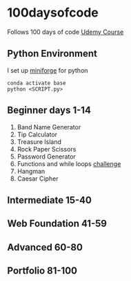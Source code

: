 # 100daysofcode
Follows 100 days of code [Udemy Course](https://www.udemy.com/course/100-days-of-code/)

## Python Environment
I set up [miniforge](https://github.com/conda-forge/miniforge) for python

```
conda activate base 
python <SCRIPT.py>
```

## Beginner days 1-14

1. Band Name Generator
2. Tip Calculator
3. Treasure Island
4. Rock Paper Scissors
5. Password Generator
6. Functions and while loops [challenge](https://reeborg.ca/reeborg.html?lang=en&mode=python&menu=worlds%2Fmenus%2Freeborg_intro_en.json&name=Maze&url=worlds%2Ftutorial_en%2Fmaze1.json)
7. Hangman
8. Caesar Cipher

## Intermediate 15-40

## Web Foundation 41-59

## Advanced 60-80

## Portfolio 81-100